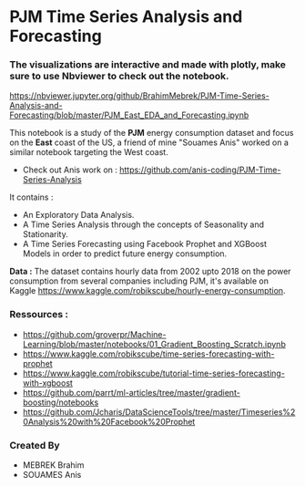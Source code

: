 # PJM Time Series Analysis and Forecasting

### The visualizations are interactive and made with plotly, make sure to use Nbviewer to check out the notebook.  

https://nbviewer.jupyter.org/github/BrahimMebrek/PJM-Time-Series-Analysis-and-Forecasting/blob/master/PJM_East_EDA_and_Forecasting.ipynb

This notebook is a study of the **PJM** energy consumption dataset and focus on the **East** coast of the US, a friend of mine "Souames Anis" worked on a similar notebook targeting the West coast.

- Check out Anis work on : https://github.com/anis-coding/PJM-Time-Series-Analysis


It contains :

- An Exploratory Data Analysis.
- A Time Series Analysis through the concepts of Seasonality and Stationarity.
- A Time Series Forecasting using Facebook Prophet and XGBoost Models in order to predict future energy consumption.


**Data :** The dataset contains hourly data from 2002 upto 2018 on the power consumption from several companies including PJM, it's available on Kaggle 
https://www.kaggle.com/robikscube/hourly-energy-consumption.

### Ressources :
- https://github.com/groverpr/Machine-Learning/blob/master/notebooks/01_Gradient_Boosting_Scratch.ipynb
- https://www.kaggle.com/robikscube/time-series-forecasting-with-prophet
- https://www.kaggle.com/robikscube/tutorial-time-series-forecasting-with-xgboost
- https://github.com/parrt/ml-articles/tree/master/gradient-boosting/notebooks
- https://github.com/Jcharis/DataScienceTools/tree/master/Timeseries%20Analysis%20with%20Facebook%20Prophet


### Created By 
- MEBREK Brahim 
- SOUAMES Anis
